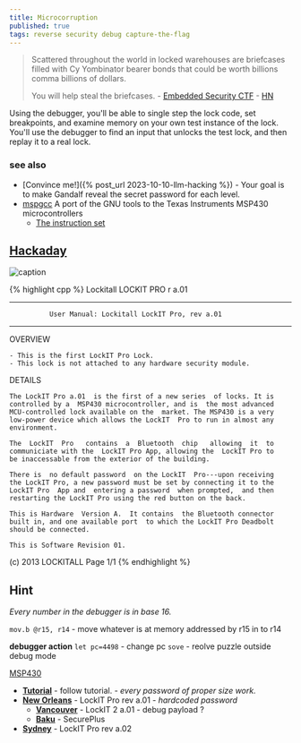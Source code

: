 ```yaml
---
title: Microcorruption
published: true
tags: reverse security debug capture-the-flag
---
```

> Scattered throughout the world in locked warehouses are briefcases filled with Cy Yombinator bearer bonds that could be worth billions comma billions of dollars. 
>  
> You will help steal the briefcases. -  [Embedded Security CTF](https://microcorruption.com/login) - [HN](https://news.ycombinator.com/item?id=11796620)

Using the debugger, you'll be able to single step the lock code, set breakpoints, and examine memory on your own test instance of the lock. You'll use the debugger to find an input that unlocks the test lock, and then replay it to a real lock.

### see also
- [Convince me!]({% post_url 2023-10-10-llm-hacking %}) - Your goal is to make Gandalf reveal the secret password for each level.
- [mspgcc](http://mspgcc.sourceforge.net/manual/book1.html)
A port of the GNU tools to the Texas Instruments MSP430 microcontrollers
	- [The instruction set](http://mspgcc.sourceforge.net/manual/x223.html)

## [Hackaday](https://hackaday.com/2014/01/18/microcorruption-embedded-ctf/)
![caption](https://hackaday.com/wp-content/uploads/2014/01/ctf.png?w=800)

{% highlight cpp %}
Lockitall                                            LOCKIT PRO r a.01
______________________________________________________________________

              User Manual: Lockitall LockIT Pro, rev a.01              
______________________________________________________________________


OVERVIEW

    - This is the first LockIT Pro Lock.
    - This lock is not attached to any hardware security module.


DETAILS

    The LockIT Pro a.01  is the first of a new series  of locks. It is
    controlled by a  MSP430 microcontroller, and is  the most advanced
    MCU-controlled lock available on the  market. The MSP430 is a very
    low-power device which allows the LockIT  Pro to run in almost any
    environment.

    The  LockIT  Pro   contains  a  Bluetooth  chip   allowing  it  to
    communiciate with the  LockIT Pro App, allowing the  LockIT Pro to
    be inaccessable from the exterior of the building.

    There is  no default password  on the LockIT  Pro---upon receiving
    the LockIT Pro, a new password must be set by connecting it to the
    LockIT Pro  App and  entering a password  when prompted,  and then
    restarting the LockIT Pro using the red button on the back.
    
    This is Hardware  Version A.  It contains  the Bluetooth connector
    built in, and one available port  to which the LockIT Pro Deadbolt
    should be connected.

    This is Software Revision 01.

    


(c) 2013 LOCKITALL                                            Page 1/1
{% endhighlight %}

## Hint
_Every number in the debugger is in base 16._

`mov.b @r15, r14` - move whatever is at memory addressed by r15 in to r14

**debugger action**
`let pc=4498` - change pc
`sove` - reolve puzzle outside debug mode

[MSP430](https://phas.ubc.ca/~michal/phys319/MSP430Reference-RyansEdit.pdf)

- [**Tutorial**](https://microcorruption.com/debugger/Tutorial) - follow tutorial. - _every password of proper size work._
- [**New Orleans**](https://microcorruption.com/debugger/New%20Orleans) - LockIT Pro rev a.01 - _hardcoded password_
	- [**Vancouver**](https://microcorruption.com/map) - LockIT 2 a.01 - debug payload ?
    - [**Baku**](https://microcorruption.com/debugger/Baku) - SecurePlus 
- [**Sydney**](https://microcorruption.com/debugger/Sydney) - LockIT Pro  rev a.02